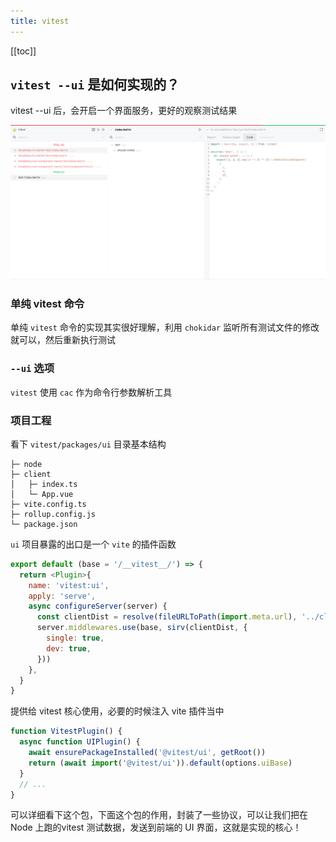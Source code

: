```yaml
---
title: vitest
---
```


[[toc]]

## `vitest --ui` 是如何实现的？

vitest --ui 后，会开启一个界面服务，更好的观察测试结果

![vitest](https://raw.githubusercontent.com/peterroe/static-img/master/20230121122541.png)

### 单纯 vitest 命令

单纯 `vitest` 命令的实现其实很好理解，利用 `chokidar` 监听所有测试文件的修改就可以，然后重新执行测试

### `--ui` 选项

`vitest` 使用 `cac` 作为命令行参数解析工具

### 项目工程

看下 `vitest/packages/ui` 目录基本结构

```shell
├─ node
├─ client
│   ├─ index.ts
│   └─ App.vue
├─ vite.config.ts
├─ rollup.config.js
└─ package.json
```

`ui` 项目暴露的出口是一个 `vite` 的插件函数

```js
export default (base = '/__vitest__/') => {
  return <Plugin>{
    name: 'vitest:ui',
    apply: 'serve',
    async configureServer(server) {
      const clientDist = resolve(fileURLToPath(import.meta.url), '../client')
      server.middlewares.use(base, sirv(clientDist, {
        single: true,
        dev: true,
      }))
    },
  }
}
```

提供给 vitest 核心使用，必要的时候注入 vite 插件当中 

```js
function VitestPlugin() {
  async function UIPlugin() {
    await ensurePackageInstalled('@vitest/ui', getRoot())
    return (await import('@vitest/ui')).default(options.uiBase)
  }
  // ...
}

```

可以详细看下这个包，下面这个包的作用，封装了一些协议，可以让我们把在 Node 上跑的vitest 测试数据，发送到前端的 UI 界面，这就是实现的核心！

<GitHubLink repo="vitest-dev/vitest/tree/main/packages/vite-node" />
